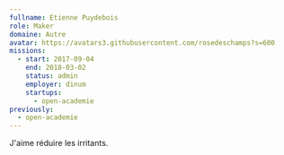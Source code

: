 ```yaml
---
fullname: Etienne Puydebois
role: Maker
domaine: Autre
avatar: https://avatars3.githubusercontent.com/rosedeschamps?s=600
missions:
  - start: 2017-09-04
    end: 2018-03-02
    status: admin
    employer: dinum
    startups:
      - open-academie
previously:
  - open-academie
---
```

J'aime réduire les irritants.